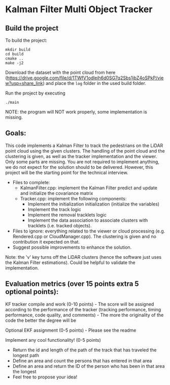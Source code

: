 # Kalman Filter Multi Object Tracker

## Build the project 

To build the project: 
```
mkdir build
cd build
cmake ..
make -j2
```
Download the dataset with the point cloud from here (https://drive.google.com/file/d/1TWfV1odleih6d0SG7q2Sbs1jbZ4oSPkP/view?usp=share_link) and place the ```log``` folder in the used build folder. 


Run the project by executing
```
./main
```

NOTE: the program will NOT work properly, some implementation is missing.

## Goals: 

This code implements a Kalman Filter to track the pedestrians on the LiDAR point cloud using the given clusters.
The handling of the point cloud and the clustering is given, as well as the tracker implementation and the viewer. 
Only some parts are missing. 
You are not required to implement anything, we do not expect for the solution should to be delivered. 
However, this project will be the starting point for the technical interview. 

- Files to complete: 
    - KalmanFilter.cpp: implement the Kalman Filter predict and update and initialize the covariance matrix
    - Tracker.cpp: implement the following components: 
        - Implement the initialization initialization (initialize the variables)
        - Implement the track logic
        - Implement the removal tracklets logic
        - Implement the data association to associate clusters with tracklets (i.e. tracked objects).
- Files to ignore: everything related to the viewer or cloud processing (e.g. Rendered.cpp or CloudManager.cpp). The clustering is given and no contribution it expected on that.
- Suggest possible improvements to enhance the solution.

Note: the 'v' key turns off the LiDAR clusters (hence the software just uses the Kalman Filter estimations). Could be helpful to validate the implementation.

## Evaluation metrics (over 15 points extra 5 optional points): 

KF tracker compile and work (0-10 points)
    - The score will be assigned according to the performance of the tracker (tracking performance, timing performance, code quality, and comments) 
    - The more the originality of the code the better the degree will be

Optional EKF assignment (0-5 points)
    - Please see the readme
    
Implement any cool functionality! (0-5 points)
-   Return the id and length of the path of the track that has traveled the longest path
-   Define an area and count the persons that has entered in that area
-   Define an area and return the ID of the person who has been in that area the longest
-   Feel free to propose your idea!
